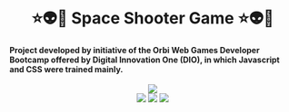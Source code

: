 <div align="center">
  <h1>⭐👽🚀 Space Shooter Game ⭐👽🚀</h1>  
</div>

#### Project developed by initiative of the Orbi Web Games Developer Bootcamp offered by Digital Innovation One (DIO), in which Javascript and CSS were trained mainly.

<div align="center">
  <img src="https://i.imgur.com/CyrWhMM.png" />
  <br />
  <img src="https://img.shields.io/badge/HTML-E34F26?style=for-the-badge&logo=html5&logoColor=white" />
  <img src="https://img.shields.io/badge/CSS-1572B6?&style=for-the-badge&logo=css3&logoColor=white" />
  <img src="https://img.shields.io/badge/JavaScript-F7DF1E?style=for-the-badge&logo=javascript&logoColor=black" />
</div>
